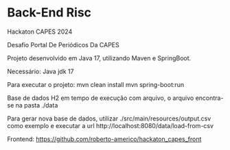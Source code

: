# Back-End Risc

Hackaton CAPES 2024

Desafio Portal De Periódicos Da CAPES

Projeto desenvolvido em Java 17, utilizando Maven e SpringBoot.

Necessário:
    Java jdk 17

Para executar o projeto:
    mvn clean install
    mvn spring-boot:run
    
Base de dados H2 em tempo de execução com arquivo, o arquivo encontra-se na pasta ./data

Para gerar nova base de dados, utilizar ./src/main/resources/output.csv como exemplo e executar a url http://localhost:8080/data/load-from-csv

Frontend: https://github.com/roberto-americo/hackaton_capes_front